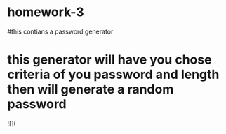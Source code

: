 # homework-3
#this contians a password generator
# this generator will have you chose criteria of you password and length then will generate a random password

![](
